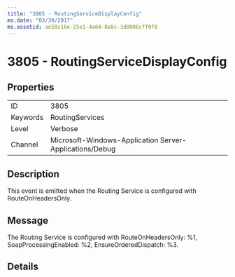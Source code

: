 ```yaml
---
title: "3805 - RoutingServiceDisplayConfig"
ms.date: "03/30/2017"
ms.assetid: ae58c16e-25e1-4a64-8e8c-3d0006cff0f8
---
```

# 3805 - RoutingServiceDisplayConfig
## Properties  
  
|||  
|-|-|  
|ID|3805|  
|Keywords|RoutingServices|  
|Level|Verbose|  
|Channel|Microsoft-Windows-Application Server-Applications/Debug|  
  
## Description  
 This event is emitted when the Routing Service is configured with RouteOnHeadersOnly.  
  
## Message  
 The Routing Service is configured with RouteOnHeadersOnly: %1, SoapProcessingEnabled: %2, EnsureOrderedDispatch: %3.  
  
## Details
